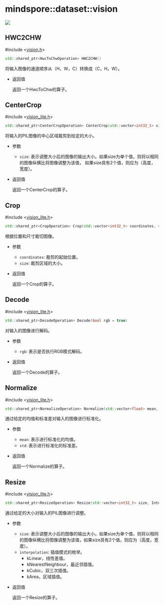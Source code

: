 # mindspore::dataset::vision

<a href="https://gitee.com/mindspore/docs/blob/r1.3/docs/lite/api/source_zh_cn/api_cpp/vision.md" target="_blank"><img src="https://gitee.com/mindspore/docs/raw/master/resource/_static/logo_source.png"></a>

## HWC2CHW

\#include &lt;[vision.h](https://gitee.com/mindspore/mindspore/blob/master/mindspore/ccsrc/minddata/dataset/include/dataset/vision.h)&gt;

```cpp
std::shared_ptr<HwcToChwOperation> HWC2CHW()
```

将输入图像的通道顺序从（H，W，C）转换成（C，H，W）。

- 返回值

    返回一个HwcToChw的算子。

## CenterCrop

\#include &lt;[vision_lite.h](https://gitee.com/mindspore/mindspore/blob/master/mindspore/ccsrc/minddata/dataset/include/dataset/vision_lite.h)&gt;

```cpp
std::shared_ptr<CenterCropOperation> CenterCrop(std::vector<int32_t> size)
```

将输入的PIL图像的中心区域裁剪到给定的大小。

- 参数

    - `size`: 表示调整大小后的图像的输出大小。如果size为单个值，则将以相同的图像纵横比将图像调整为该值， 如果size具有2个值，则应为（高度，宽度）。

- 返回值

    返回一个CenterCrop的算子。

## Crop

\#include &lt;[vision_lite.h](https://gitee.com/mindspore/mindspore/blob/master/mindspore/ccsrc/minddata/dataset/include/dataset/vision_lite.h)&gt;

```cpp
std::shared_ptr<CropOperation> Crop(std::vector<int32_t> coordinates, std::vector<int32_t> size)
```

根据位置和尺寸裁切图像。

- 参数

    - `coordinates`: 裁剪的起始位置。
    - `size`: 裁剪区域的大小。

- 返回值

    返回一个Crop的算子。

## Decode

\#include &lt;[vision_lite.h](https://gitee.com/mindspore/mindspore/blob/master/mindspore/ccsrc/minddata/dataset/include/dataset/vision_lite.h)&gt;

```cpp
std::shared_ptr<DecodeOperation> Decode(bool rgb = true)
```

对输入的图像进行解码。

- 参数

    - `rgb`: 表示是否执行RGB模式解码。  

- 返回值

    返回一个Decode的算子。

## Normalize

\#include &lt;[vision_lite.h](https://gitee.com/mindspore/mindspore/blob/master/mindspore/ccsrc/minddata/dataset/include/dataset/vision_lite.h)&gt;

```cpp
std::shared_ptr<NormalizeOperation> Normalize(std::vector<float> mean, std::vector<float> std)
```

通过给定的均值和标准差对输入的图像进行标准化。

- 参数

    - `mean`: 表示进行标准化的均值。
    - `std`: 表示进行标准化的标准差。

- 返回值

    返回一个Normalize的算子。

## Resize

\#include &lt;[vision_lite.h](https://gitee.com/mindspore/mindspore/blob/master/mindspore/ccsrc/minddata/dataset/include/dataset/vision_lite.h)&gt;

```cpp
std::shared_ptr<ResizeOperation> Resize(std::vector<int32_t> size, InterpolationMode interpolation = InterpolationMode::kLinear)
```

通过给定的大小对输入的PIL图像进行调整。

- 参数

    - `size`: 表示调整大小后的图像的输出大小。如果size为单个值，则将以相同的图像纵横比将图像调整为该值，如果size具有2个值，则应为（高度，宽度）。
    - `interpolation`: 插值模式的枚举。
        - kLinear，线性差值。
        - kNearestNeighbour，最近邻插值。
        - kCubic，双三次插值。
        - kArea，区域插值。

- 返回值

    返回一个Resize的算子。
